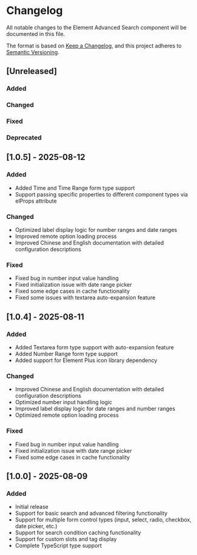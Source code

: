 <!--
 * @Author: WrainCN 123723620@qq.com
 * @Date: 2025-08-11 16:21:06
 * @LastEditors: WrainCN 123723620@qq.com
 * @LastEditTime: 2025-08-12 15:10:05
 * @FilePath: \element-advanced-search\CHANGELOG.en.md
 * @Description: 这是默认设置,请设置`customMade`, 打开koroFileHeader查看配置 进行设置: https://github.com/OBKoro1/koro1FileHeader/wiki/%E9%85%8D%E7%BD%AE
-->
# Changelog

All notable changes to the Element Advanced Search component will be documented in this file.

The format is based on [Keep a Changelog](https://keepachangelog.com/en/1.0.0/),
and this project adheres to [Semantic Versioning](https://semver.org/spec/v2.0.0.html).

## [Unreleased]

### Added

### Changed

### Fixed

### Deprecated

## [1.0.5] - 2025-08-12

### Added
- Added Time and Time Range form type support
- Support passing specific properties to different component types via elProps attribute

### Changed
- Optimized label display logic for number ranges and date ranges
- Improved remote option loading process
- Improved Chinese and English documentation with detailed configuration descriptions

### Fixed
- Fixed bug in number input value handling
- Fixed initialization issue with date range picker
- Fixed some edge cases in cache functionality
- Fixed some issues with textarea auto-expansion feature

## [1.0.4] - 2025-08-11

### Added
- Added Textarea form type support with auto-expansion feature
- Added Number Range form type support
- Added support for Element Plus icon library dependency

### Changed
- Improved Chinese and English documentation with detailed configuration descriptions
- Optimized number input handling logic
- Improved label display logic for date ranges and number ranges
- Optimized remote option loading process

### Fixed
- Fixed bug in number input value handling
- Fixed initialization issue with date range picker
- Fixed some edge cases in cache functionality

## [1.0.0] - 2025-08-09

### Added
- Initial release
- Support for basic search and advanced filtering functionality
- Support for multiple form control types (input, select, radio, checkbox, date picker, etc.)
- Support for search condition caching functionality
- Support for custom slots and tag display
- Complete TypeScript type support